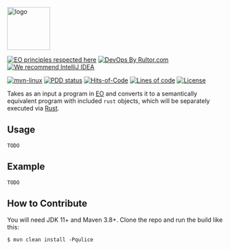 <img alt="logo" src="https://www.objectionary.com/cactus.svg" height="100px" />

[![EO principles respected here](https://www.elegantobjects.org/badge.svg)](https://www.elegantobjects.org)
[![DevOps By Rultor.com](http://www.rultor.com/b/objectionary/eo)](http://www.rultor.com/p/objectionary/eo)
[![We recommend IntelliJ IDEA](https://www.elegantobjects.org/intellij-idea.svg)](https://www.jetbrains.com/idea/)

[![mvn-linux](https://github.com/MikhailLipanin/eo-algo-rust/actions/workflows/build.yml/badge.svg)](https://github.com/MikhailLipanin/eo-algo-rust/blob/master/.github/workflows/build.yml)
[![PDD status](http://www.0pdd.com/svg?name=MikhailLipanin/eo-algo-rust)](http://www.0pdd.com/p?name=MikhailLipanin/eo-algo-rust)
[![Hits-of-Code](https://hitsofcode.com/github/MikhailLipanin/eo-algo-rust?branch=master)](https://hitsofcode.com/github/MikhailLipanin/eo-algo-rust/view?branch=master)
[![Lines of code](https://img.shields.io/tokei/lines/github/MikhailLipanin/eo-algo-rust)](https://img.shields.io/tokei/lines/github/MikhailLipanin/eo-algo-rust)
[![License](https://img.shields.io/badge/license-MIT-green.svg)](https://github.com/MikhailLipanin/eo-algo-rust/blob/master/LICENSE)

Takes as an input a program in [EO](https://www.eolang.org/) and converts it to
a semantically equivalent program with included `rust` objects, which will be
separately executed via [Rust](https://www.rust-lang.org/).

## Usage

`TODO`

## Example

`TODO`

## How to Contribute

You will need JDK 11+ and Maven 3.8+. Clone the repo and run the build like
this:

```
$ mvn clean install -Pqulice
```
